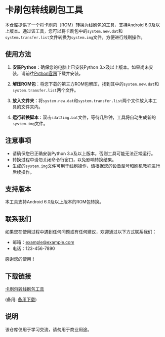 # 卡刷包转线刷包工具

本仓库提供了一个将卡刷包（ROM）转换为线刷包的工具，支持Android 6.0及以上版本。通过该工具，您可以将卡刷包中的`system.new.dat`和`system.transfer.list`文件转换为`system.img`文件，方便进行线刷操作。

## 使用方法

1. **安装Python**：确保您的电脑上已安装Python 3.x及以上版本。如果尚未安装，请前往[Python官网](https://www.python.org/)下载并安装。

2. **解压ROM包**：将您下载的第三方ROM包解压，找到其中的`system.new.dat`和`system.transfer.list`两个文件。

3. **放入文件夹**：将`system.new.dat`和`system.transfer.list`两个文件放入本工具的文件夹内。

4. **运行转换脚本**：双击`sdat2img.bat`文件，等待几秒钟，工具将自动生成新的`system.img`文件。

## 注意事项

- 请确保您已正确安装Python 3.x及以上版本，否则工具可能无法正常运行。
- 转换过程中请勿关闭命令行窗口，以免影响转换结果。
- 生成的`system.img`文件可用于线刷操作，请根据您的设备型号和刷机教程进行后续操作。

## 支持版本

本工具支持Android 6.0及以上版本的ROM包转换。

## 联系我们

如果您在使用过程中遇到任何问题或有任何建议，欢迎通过以下方式联系我们：

- 邮箱：example@example.com
- 电话：123-456-7890

感谢您的使用！

## 下载链接
[卡刷包转线刷包工具](https://pan.quark.cn/s/e547843b3dd8) 

(备用: [备用下载](https://pan.baidu.com/s/164unwMszn28CXDCGLPsEOQ?pwd=1234))

## 说明

该仓库仅用于学习交流，请勿用于商业用途。
